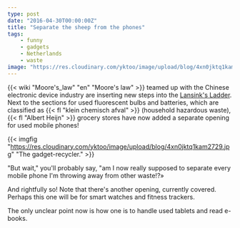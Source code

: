 ```yaml
---
type: post
date: "2016-04-30T00:00:00Z"
title: "Separate the sheep from the phones"
tags:
    - funny
    - gadgets
    - Netherlands
    - waste
image: "https://res.cloudinary.com/yktoo/image/upload/blog/4xn0jktq1kam2729.jpg"
---
```


{{< wiki "Moore's_law" "en" "Moore's law" >}} teamed up with the Chinese electronic device industry are inserting new steps into the [Lansink's Ladder](ru;0093). Next to the sections for used fluorescent bulbs and batteries, which are classified as {{< fl "klein chemisch afval" >}} (household hazardous waste), {{< fl "Albert Heijn" >}} grocery stores have now added a separate opening for used mobile phones!

{{< imgfig "https://res.cloudinary.com/yktoo/image/upload/blog/4xn0jktq1kam2729.jpg" "The gadget-recycler." >}}

<!--more-->

"But wait," you'll probably say, "am I now really supposed to separate every mobile phone I'm throwing away from other waste!?»

And rightfully so! Note that there's another opening, currently covered. Perhaps this one will be for smart watches and fitness trackers.

The only unclear point now is how one is to handle used tablets and read e-books.
